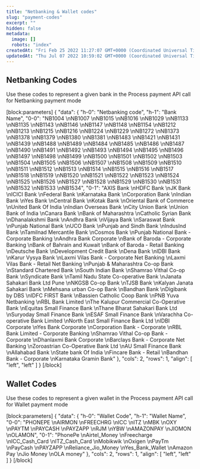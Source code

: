 ```yaml
---
title: "Netbanking & Wallet codes"
slug: "payment-codes"
excerpt: ""
hidden: false
metadata: 
  image: []
  robots: "index"
createdAt: "Fri Feb 25 2022 11:27:07 GMT+0000 (Coordinated Universal Time)"
updatedAt: "Thu Jul 07 2022 10:59:02 GMT+0000 (Coordinated Universal Time)"
---
```

## Netbanking Codes

Use these codes to represent a given bank in the Process payment API call for Netbanking payment mode

[block:parameters]
{
  "data": {
    "h-0": "Netbanking code",
    "h-1": "Bank Name",
    "0-0": "NB1004  \nNB1007  \nNB1015  \nNB1016  \nNB1029  \nNB1133  \nNB1135  \nNB1143  \nNB1146  \nNB1147  \nNB1148  \nNB1154  \nNB1212  \nNB1213  \nNB1215  \nNB1216  \nNB1224  \nNB1229  \nNB1272  \nNB1373  \nNB1378  \nNB1379  \nNB1380  \nNB1381  \nNB1483  \nNB1421  \nNB1431  \nNB1439  \nNB1488  \nNB1489  \nNB1484  \nNB1485  \nNB1486  \nNB1487  \nNB1490  \nNB1491  \nNB1492  \nNB1493  \nNB1494  \nNB1495  \nNB1496  \nNB1497  \nNB1498  \nNB1499  \nNB1500  \nNB1501  \nNB1502  \nNB1503  \nNB1504  \nNB1505  \nNB1506  \nNB1507  \nNB1508  \nNB1509  \nNB1510  \nNB1511  \nNB1512  \nNB1513  \nNB1514  \nNB1515  \nNB1516  \nNB1517  \nNB1518  \nNB1519  \nNB1520  \nNB1521  \nNB1522  \nNB1523  \nNB1524  \nNB1525  \nNB1526  \nNB1527  \nNB1528  \nNB1529  \nNB1530  \nNB1531  \nNB1532  \nNB1533  \nNB1534",
    "0-1": "AXIS Bank  \nHDFC Bank  \nJK Bank  \nICICI Bank  \nFederal Bank  \nKarnataka Bank  \nCorporation Bank  \nIndian Bank  \nYes Bank  \nCentral Bank  \nKotak Bank  \nOriental Bank of Commerce  \nUnited Bank Of India  \nIndian Overseas Bank  \nCity Union Bank  \nUnion Bank of India  \nCanara Bank  \nBank of Maharashtra  \nCatholic Syrian Bank  \nDhanalakshmi Bank  \nAndhra Bank  \nVijaya Bank  \nSaraswat Bank  \nPunjab National Bank  \nUCO Bank  \nPunjab and Sindh Bank  \nIndusInd Bank  \nTamilnad Mercantile Bank  \nCosmos Bank  \nPunjab National Bank - Corporate Banking  \nAndhra Bank Corporate  \nBank of Baroda - Corporate Banking  \nBank of Bahrain and Kuwait  \nBank of Baroda - Retail Banking  \nDeutsche Bank  \nDevelopment Credit Bank  \nDena Bank  \nIDBI Bank  \nKarur Vysya Bank  \nLaxmi Vilas Bank - Corporate Net Banking  \nLaxmi Vilas Bank - Retail Net Banking  \nPunjab & Maharashtra Co-op Bank  \nStandard Chartered Bank  \nSouth Indian Bank  \nShamrao Vithal Co-op Bank  \nSyndicate Bank  \nTamil Nadu State Co-operative Bank  \nJanata Sahakari Bank Ltd Pune  \nNKGSB Co-op Bank  \nTJSB Bank  \nKalyan Janata Sahakari Bank  \nMehsana urban Co-op Bank  \nBandhan Bank  \nDigibank by DBS  \nIDFC FIRST Bank  \nBassien Catholic Coop Bank  \nPNB Yuva Netbanking  \nRBL Bank Limited  \nThe Kalupur Commercial Co-Operative Bank  \nEquitas Small Finance Bank  \nThane Bharat Sahakari Bank Ltd  \nSuryoday Small Finance Bank  \nESAF Small Finance Bank  \nVarachha Co-operative Bank Limited  \nNorth East Small Finance Bank Ltd  \nIDBI Corporate  \nYes Bank Corporate  \nCorporation Bank - Corporate  \nRBL Bank Limited - Corporate Banking  \nShamrao Vithal Co-op Bank - Corporate  \nDhanlaxmi Bank Corporate  \nBarclays Bank - Corporate Net Banking  \nZoroastrian Co-Operative Bank Ltd  \nAU Small Finance Bank  \nAllahabad Bank  \nState bank Of India  \nFincare Bank - Retail  \nBandhan Bank - Corporate  \nKarnataka Gramin Bank"
  },
  "cols": 2,
  "rows": 1,
  "align": [
    "left",
    "left"
  ]
}
[/block]


## Wallet Codes

Use these codes to represent a given wallet in the Process payment API call for Wallet payment mode

[block:parameters]
{
  "data": {
    "h-0": "Wallet Code",
    "h-1": "Wallet Name",
    "0-0": "PHONEPE  \nAIRMON  \nFREECHRG  \nICC  \nITZ  \nMBK  \nOXY  \nPAYTM  \nPAYCASH  \nPAYZAPP  \nRJM  \nYBW  \nAMAZONPAY  \nJIOMON  \nOLAMON",
    "0-1": "PhonePe  \nAirtel_Money  \nFreecharge  \nICC_Cash_Card  \nITZ_Cash_Card  \nMobikwik  \nOxigen  \nPayTm  \nPayCash  \nPAYZAPP  \nReliance_Jio_Money  \nYes_Bank_Wallet  \nAmazon Pay  \nJio Money  \nOLA money"
  },
  "cols": 2,
  "rows": 1,
  "align": [
    "left",
    "left"
  ]
}
[/block]
